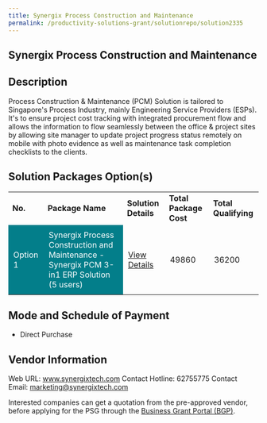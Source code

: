 ```yaml
---
title: Synergix Process Construction and Maintenance
permalink: /productivity-solutions-grant/solutionrepo/solution2335
---
```


## Synergix Process Construction and Maintenance

## Description

Process Construction & Maintenance (PCM) Solution is tailored to Singapore's Process Industry, mainly Engineering Service Providers (ESPs). It's to ensure project cost tracking with integrated procurement flow and allows the information to flow seamlessly between the office & project sites by allowing site manager to update project progress status remotely on mobile with photo evidence as well as maintenance task completion checklists to the clients.

## Solution Packages Option(s)

<table>
<tr>
<td><b>No.</b></td>
<td><b>Package Name</b></td>
<td><b>Solution Details</b></td>
<td><b>Total Package Cost</b></td>
<td><b>Total Qualifying</b></td>
</tr>
<tr>
<td style='padding: 10px; background-color: #037E8A; color: #FFFFFF;'>Option 1</td>
<td style='padding: 10px; background-color: #037E8A; color: #FFFFFF;'>Synergix Process Construction and Maintenance - Synergix PCM 3-in1 ERP Solution (5 users)</td>
<td style='padding: 10px;'><a href='https://www.gobusiness.gov.sg/images/psg/SynergixTech20210205_Desensitised_Annex_3-_Part_1.pdf' target='_blank'>View Details</a></td>
<td style='padding: 10px;'>49860</td>
<td style='padding: 10px;'>36200</td>
</tr>
</table>

## Mode and Schedule of Payment

 - Direct Purchase

## Vendor Information

 Web URL: www.synergixtech.com 
Contact Hotline: 62755775 
Contact Email: marketing@synergixtech.com 


Interested companies can get a quotation from the pre-approved vendor, before applying for the PSG through the <a href='https://www.businessgrants.gov.sg/'>Business Grant Portal (BGP)</a>.

<script src="/jquery/resize-tables.js"></script>
